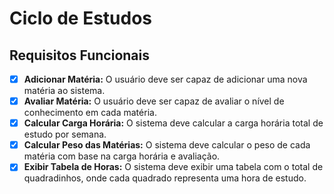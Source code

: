 # Ciclo de Estudos

## Requisitos Funcionais

- [x] **Adicionar Matéria:** O usuário deve ser capaz de adicionar uma nova matéria ao sistema.
- [x] **Avaliar Matéria:** O usuário deve ser capaz de avaliar o nível de conhecimento em cada matéria.
- [x] **Calcular Carga Horária:** O sistema deve calcular a carga horária total de estudo por semana.
- [x] **Calcular Peso das Matérias:** O sistema deve calcular o peso de cada matéria com base na carga horária e avaliação.
- [x] **Exibir Tabela de Horas:** O sistema deve exibir uma tabela com o total de quadradinhos, onde cada quadrado representa uma hora de estudo.
